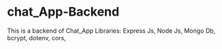 # chat_App-Backend
This is a backend of Chat_App Libraries: Express Js, Node Js, Mongo Db, bcrypt, dotenv, cors, 
